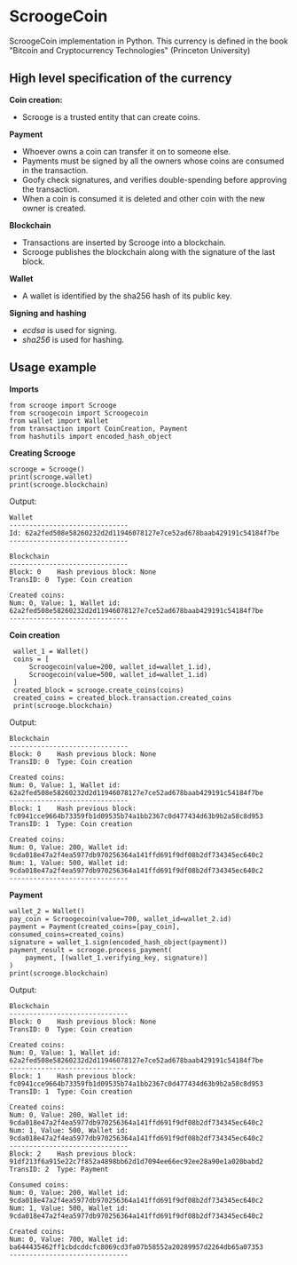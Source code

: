 # ScroogeCoin
ScroogeCoin implementation in Python. This currency is defined in the book "Bitcoin and Cryptocurrency Technologies" (Princeton University)

## High level specification of the currency
**Coin creation:**
- Scrooge is a trusted entity that can create coins.

**Payment**
- Whoever owns a coin can transfer it on to someone else.
- Payments must be signed by all the owners whose coins are consumed in the transaction.
- Goofy check signatures, and verifies double-spending before approving the transaction.
- When a coin is consumed it is deleted and other coin with the new owner is created.

**Blockchain**
- Transactions are inserted by Scrooge into a blockchain.
- Scrooge publishes the blockchain along with the signature of the last block.

**Wallet**
- A wallet is identified by the sha256 hash of its public key.

**Signing and hashing**
- *ecdsa* is used for signing.
- *sha256* is used for hashing.

## Usage example
**Imports**
```
from scrooge import Scrooge
from scroogecoin import Scroogecoin
from wallet import Wallet
from transaction import CoinCreation, Payment
from hashutils import encoded_hash_object
```

**Creating Scrooge**
```
scrooge = Scrooge()
print(scrooge.wallet)
print(scrooge.blockchain)
```

Output:
```
Wallet
------------------------------
Id: 62a2fed508e58260232d2d11946078127e7ce52ad678baab429191c54184f7be
------------------------------

Blockchain 
------------------------------
Block: 0	Hash previous block: None
TransID: 0	Type: Coin creation

Created coins: 
Num: 0, Value: 1, Wallet id: 62a2fed508e58260232d2d11946078127e7ce52ad678baab429191c54184f7be
------------------------------
```
**Coin creation**
```
 wallet_1 = Wallet()
 coins = [
     Scroogecoin(value=200, wallet_id=wallet_1.id),
     Scroogecoin(value=500, wallet_id=wallet_1.id)
 ]
 created_block = scrooge.create_coins(coins)
 created_coins = created_block.transaction.created_coins
 print(scrooge.blockchain)                
```

Output:
```
Blockchain 
------------------------------
Block: 0	Hash previous block: None
TransID: 0	Type: Coin creation

Created coins: 
Num: 0, Value: 1, Wallet id: 62a2fed508e58260232d2d11946078127e7ce52ad678baab429191c54184f7be
------------------------------
Block: 1	Hash previous block: fc0941cce9664b73359fb1d09535b74a1bb2367c0d477434d63b9b2a58c8d953
TransID: 1	Type: Coin creation

Created coins: 
Num: 0, Value: 200, Wallet id: 9cda018e47a2f4ea5977db970256364a141ffd691f9df08b2df734345ec640c2
Num: 1, Value: 500, Wallet id: 9cda018e47a2f4ea5977db970256364a141ffd691f9df08b2df734345ec640c2
------------------------------
``` 

**Payment**
```
wallet_2 = Wallet()
pay_coin = Scroogecoin(value=700, wallet_id=wallet_2.id)
payment = Payment(created_coins=[pay_coin], consumed_coins=created_coins)
signature = wallet_1.sign(encoded_hash_object(payment))
payment_result = scrooge.process_payment(
    payment, [(wallet_1.verifying_key, signature)]
)
print(scrooge.blockchain)
```
Output:
```
Blockchain 
------------------------------
Block: 0	Hash previous block: None
TransID: 0	Type: Coin creation

Created coins: 
Num: 0, Value: 1, Wallet id: 62a2fed508e58260232d2d11946078127e7ce52ad678baab429191c54184f7be
------------------------------
Block: 1	Hash previous block: fc0941cce9664b73359fb1d09535b74a1bb2367c0d477434d63b9b2a58c8d953
TransID: 1	Type: Coin creation

Created coins: 
Num: 0, Value: 200, Wallet id: 9cda018e47a2f4ea5977db970256364a141ffd691f9df08b2df734345ec640c2
Num: 1, Value: 500, Wallet id: 9cda018e47a2f4ea5977db970256364a141ffd691f9df08b2df734345ec640c2
------------------------------
Block: 2	Hash previous block: 91df213f6a915e22c7f852a4898bb62d1d7094ee66ec92ee28a90e1a020babd2
TransID: 2	Type: Payment

Consumed coins: 
Num: 0, Value: 200, Wallet id: 9cda018e47a2f4ea5977db970256364a141ffd691f9df08b2df734345ec640c2
Num: 1, Value: 500, Wallet id: 9cda018e47a2f4ea5977db970256364a141ffd691f9df08b2df734345ec640c2

Created coins: 
Num: 0, Value: 700, Wallet id: ba644435462ff1cbdcddcfc8069cd3fa07b58552a20289957d2264db65a07353
------------------------------
```
